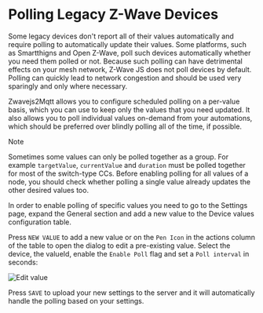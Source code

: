 # Polling Legacy Z-Wave Devices

Some legacy devices don't report all of their values automatically and require polling to automatically update their values. Some platforms, such as Smartthigns and Open Z-Wave, poll such devices automatically whether you need them polled or not. Because such polling can have detrimental effects on your mesh network, Z-Wave JS does not poll devices by default. Polling can quickly lead to network congestion and should be used very sparingly and only where necessary.

Zwavejs2Mqtt allows you to configure scheduled polling on a per-value basis, which you can use to keep only the values that you need updated. It also allows you to poll individual values on-demand from your automations, which should be preferred over blindly polling all of the time, if possible.

> [!NOTE]
> Sometimes some values can only be polled together as a group. For example `targetValue`, `currentValue` and `duration` must be polled together for most of the switch-type CCs. Before enabling polling for all values of a node, you should check whether polling a single value already updates the other desired values too.

In order to enable polling of specific values you need to go to the Settings page, expand the General section and add a new value to the Device values configuration table.

Press `NEW VALUE` to add a new value or on the `Pen Icon` in the actions column of the table to open the dialog to edit a pre-existing value. Select the device, the valueId, enable the `Enable Poll` flag and set a `Poll interval` in seconds:

![Edit value](../_images/edit_gateway_value.png)

Press `SAVE` to upload your new settings to the server and it will automatically handle the polling based on your settings.
